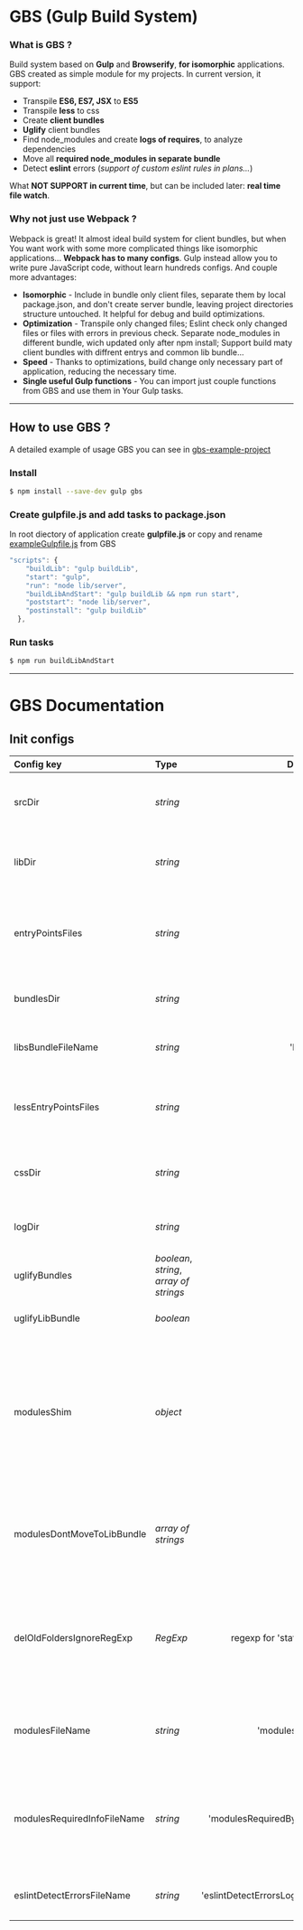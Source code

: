 # GBS (Gulp Build System)
### What is GBS ?
Build system based on **Gulp** and **Browserify**, **for isomorphic** applications.
GBS created as simple module for my projects.
In current version, it support:
- Transpile **ES6, ES7, JSX** to **ES5**
- Transpile **less** to css
- Create **client bundles**
- **Uglify** client bundles
- Find node_modules and create **logs of requires**, to analyze dependencies
- Move all **required node_modules in separate bundle**
- Detect **eslint** errors (*support of custom eslint rules in plans...*)

What **NOT SUPPORT in current time**, but can be included later: **real time file watch**.

### Why not just use Webpack ?
Webpack is great!
It almost ideal build system for client bundles, but when You want work with some more complicated things like isomorphic applications...
**Webpack has to many configs**.
Gulp instead allow you to write pure JavaScript code, without learn hundreds configs.
And couple more advantages:
- **Isomorphic** - Include in bundle only client files, separate them by local package.json, and don't create server bundle, leaving project directories structure untouched. It helpful for debug and build optimizations.
- **Optimization** - Transpile only changed files; Eslint check only changed files or files with errors in previous check. Separate node_modules in different bundle, wich updated only after npm install; Support build maty client bundles with diffrent entrys and common lib bundle...
- **Speed** - Thanks to optimizations, build change only necessary part of application, reducing the necessary time.
- **Single useful Gulp functions** - You can import just couple functions from GBS and use them in Your Gulp tasks.
___

## How to use GBS ?
A detailed example of usage GBS you can see in [gbs-example-project](https://github.com/UserBug/gbs-example-project)
### Install
```sh
$ npm install --save-dev gulp gbs
```

### Create gulpfile.js and add tasks to package.json
In root diectory of application create **gulpfile.js** or copy and rename [exampleGulpfile.js](https://github.com/UserBug/gbs/blob/master/exampleGulpfile.js) from GBS
```javascript
"scripts": {
    "buildLib": "gulp buildLib",
    "start": "gulp",
    "run": "node lib/server",
    "buildLibAndStart": "gulp buildLib && npm run start",
    "poststart": "node lib/server",
    "postinstall": "gulp buildLib"
  },
```

### Run tasks
```sh
$ npm run buildLibAndStart
```
___
# GBS Documentation
## Init configs
|Config key|Type|Default|Description|Example|
|:-|:-|-:|:-|:-|
|srcDir|*string*| |Directory which contains JS files with ES6, ES7, JSX|'src'|
|libDir|*string*||In this directory will placed transpiled in to ES5 JS files|'lib'|
|entryPointsFiles|*string*||By using this pattern GBS will be looking files which are entry points for client bundles|'/lib/*/client.js'|
|bundlesDir|*string*||In this directory will be created client bundles|'lib/static/js'|
|libsBundleFileName|*string*|'libs.js'|File name for client bundle with node_modules|'libs.js'|
|lessEntryPointsFiles|*string*||By using this pattern GBS will be looking files which are entry points for css files|'lib/static/css'|
|cssDir|*string*||In this directory will placed compiled css files|'lib/static/css'|
|logDir|*string*||In this directory will be created log files|'logs/build'|
|uglifyBundles|*boolean*, *string*, *array of strings*|false|Set names of client bundles which need uglify|['public.js']|
|uglifyLibBundle|*boolean*|false|Need uglify client libs bundle?|true|
|modulesShim|*object*|{}|Configure modules which will be included as separate JavaScript files in HTML. Such as: jQuery, React... More details in [browserify-global-shim](https://github.com/rluba/browserify-global-shim)|{'react': 'React'}|
|modulesDontMoveToLibBundle|*array of strings*|[]|List of node_modules names which will be leave in client bundles and don't included to libs bundle.|['lodash']|
|delOldFoldersIgnoreRegExp|*RegExp*| regexp for 'static' dir |Regular expression which shows what files and dirs need to leave in `libDir`, even they are missing in `srcDir`||
|modulesFileName|*string*|'modules.json'|Name for log file which contains list of all required node_modules on client side||
|modulesRequiredInfoFileName|*string*|'modulesRequiredBy.json'|Name for log file which contains detailed information about what client files in `srcDir` require node_modules||
|eslintDetectErrorsFileName|*string*|'eslintDetectErrorsLog.json'|Name for log file which will contain eslint errors ||